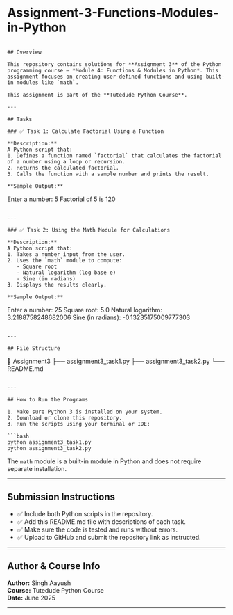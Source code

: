 # Assignment-3-Functions-Modules-in-Python

```

## Overview

This repository contains solutions for **Assignment 3** of the Python programming course – *Module 4: Functions & Modules in Python*. This assignment focuses on creating user-defined functions and using built-in modules like `math`.

This assignment is part of the **Tutedude Python Course**.

---

## Tasks

### ✅ Task 1: Calculate Factorial Using a Function

**Description:**  
A Python script that:
1. Defines a function named `factorial` that calculates the factorial of a number using a loop or recursion.
2. Returns the calculated factorial.
3. Calls the function with a sample number and prints the result.

**Sample Output:**
```
Enter a number: 5
Factorial of 5 is 120
```

---

### ✅ Task 2: Using the Math Module for Calculations

**Description:**  
A Python script that:
1. Takes a number input from the user.
2. Uses the `math` module to compute:
   - Square root
   - Natural logarithm (log base e)
   - Sine (in radians)
3. Displays the results clearly.

**Sample Output:**
```
Enter a number: 25
Square root: 5.0
Natural logarithm: 3.2188758248682006
Sine (in radians): -0.13235175009777303
```

---

## File Structure

```
📁 Assignment3
 ├──  assignment3_task1.py
 ├── assignment3_task2.py
 └── README.md
```

---

## How to Run the Programs

1. Make sure Python 3 is installed on your system.
2. Download or clone this repository.
3. Run the scripts using your terminal or IDE:

```bash
python assignment3_task1.py
python assignment3_task2.py
```

The `math` module is a built-in module in Python and does not require separate installation.

---

## Submission Instructions

- ✅ Include both Python scripts in the repository.
- ✅ Add this README.md file with descriptions of each task.
- ✅ Make sure the code is tested and runs without errors.
- ✅ Upload to GitHub and submit the repository link as instructed.

---

## Author & Course Info

**Author:** Singh Aayush  
**Course:** Tutedude Python Course  
**Date:** June 2025

---
